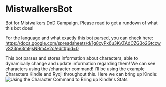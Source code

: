 # MistwalkersBot
Bot for Mistwalkers DnD Campaign. Please read to get a rundown of what this bot does!

For the language and what exactly this bot parsed, you can check here:
https://docs.google.com/spreadsheets/d/1g8cyPx6u3KvZAdCZG3o2GtccwyS23pe3m9jsNRm4v2o/edit#gid=0

This bot parses and stores information about characters, able to dynamically change and update information regarding them! We can see characters using the /character <name> command!
I'll be using the example Characters Kindle and Ryoji throughout this. Here we can bring up Kindle:
![Using the Character Command to Bring up Kindle's Stats](https://raw.githubusercontent.com/NocaToca/MistwalkersBot/master/character_example.gif)
